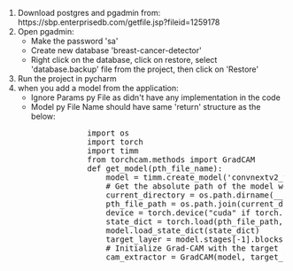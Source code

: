 <ol>
    <li>
        Download postgres and pgadmin from: https://sbp.enterprisedb.com/getfile.jsp?fileid=1259178
    </li>
    <li>
        Open pgadmin:
        <ul>
            <li>
                Make the password 'sa'
            </li>
            <li>
                Create new database 'breast-cancer-detector'
            </li>
            <li>
                Right click on the database, click on restore, select 'database.backup' file from the project, then click on 'Restore'
            </li>
        </ul>
    </li>
    <li>
        Run the project in pycharm
    </li>
    <li>
when you add a model from the application:
    <ul>
        <li>
            Ignore Params py File as didn't have any implementation in the code
        </li>
        <li>
            Model py File Name should have same 'return' structure as the below:
        </li>
        <pre>
            import os
            import torch
            import timm
            from torchcam.methods import GradCAM
            def get_model(pth_file_name):
                model = timm.create_model('convnextv2_tiny.fcmae_ft_in22k_in1k', pretrained=True, num_classes=3)
                # Get the absolute path of the model weights file
                current_directory = os.path.dirname(__file__)
                pth_file_path = os.path.join(current_directory, pth_file_name)
                device = torch.device("cuda" if torch.cuda.is_available() else "cpu")
                state_dict = torch.load(pth_file_path, map_location=device)
                model.load_state_dict(state_dict)
                target_layer = model.stages[-1].blocks[-2].conv_dw
                # Initialize Grad-CAM with the target layer name
                cam_extractor = GradCAM(model, target_layer=target_layer)
        </pre>
    </ul>
    </li>
</ol>